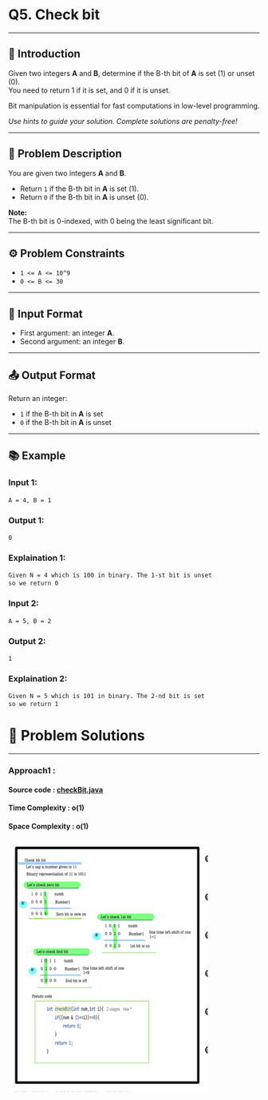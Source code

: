 # Q5. Check bit

---

## 🚀 Introduction
Given two integers **A** and **B**, determine if the B-th bit of **A** is set (1) or unset (0).  
You need to return 1 if it is set, and 0 if it is unset.

Bit manipulation is essential for fast computations in low-level programming.

_Use hints to guide your solution. Complete solutions are penalty-free!_

---

## 📝 Problem Description
You are given two integers **A** and **B**.

- Return `1` if the B-th bit in **A** is set (1).
- Return `0` if the B-th bit in **A** is unset (0).

**Note:**  
The B-th bit is 0-indexed, with 0 being the least significant bit.

---

## ⚙️ Problem Constraints
- `1 <= A <= 10^9`
- `0 <= B <= 30`

---

## 📝 Input Format
- First argument: an integer **A**.
- Second argument: an integer **B**.

---

## 📤 Output Format
Return an integer:
- `1` if the B-th bit in **A** is set
- `0` if the B-th bit in **A** is unset

---

## 📚 Example

### Input 1:
```plaintext
A = 4, B = 1
```
### Output 1:
```plaintext
0
```
### Explaination 1:
```plaintext
Given N = 4 which is 100 in binary. The 1-st bit is unset
so we return 0
```
### Input 2:
```plaintext
A = 5, B = 2
```
### Output 2:
```plaintext
1
```
### Explaination 2:
```plaintext
Given N = 5 which is 101 in binary. The 2-nd bit is set
so we return 1
```
# 📝 Problem Solutions
---
### Approach1 :
#### Source code : [checkBit.java](../../src/bitManipulationOne/checkBit/checkBit.java)
#### Time Complexity : o(1)
#### Space Complexity : o(1)
 <img src="../../images/bitManipulationOne/checkBit/step1.jpg" alt="My Image" width="400" /> 